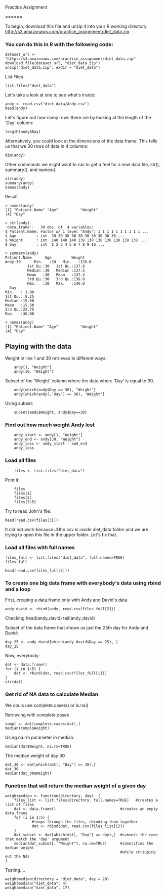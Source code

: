 Practice Assignment

======

To begin, download this file and unzip it into your R working directory.
http://s3.amazonaws.com/practice_assignment/diet_data.zip

### You can do this in R with the following code:

    dataset_url <- "http://s3.amazonaws.com/practice_assignment/diet_data.zip"
    download.file(dataset_url, "diet_data.zip")
    unzip("diet_data.zip", exdir = "diet_data")
    
List Files

    list.files("diet_data")
    
Let's take a look at one to see what's inside:

    andy <- read.csv("diet_data/Andy.csv")
    head(andy)
    
Let's figure out how many rows there are by looking at the length of the 'Day' column:

    length(andy$Day)
    
Alternatively, you could look at the dimensions of the data.frame. 
This tells us that we 30 rows of data in 4 columns:

    dim(andy)
    
    
Other commands we might want to run to get a feel for a new data file, str(), summary(), and names().

    str(andy)
    summary(andy)
    names(andy)
    
Result

    > names(andy)
    [1] "Patient.Name" "Age"          "Weight"      
    [4] "Day"         
    
    > str(andy)
    'data.frame':	30 obs. of  4 variables:
    $ Patient.Name: Factor w/ 1 level "Andy": 1 1 1 1 1 1 1 1 1 1 ...
    $ Age         : int  30 30 30 30 30 30 30 30 30 30 ...
    $ Weight      : int  140 140 140 139 138 138 138 138 138 138 ...
    $ Day         : int  1 2 3 4 5 6 7 8 9 10 ...
    
    > summary(andy)
    Patient.Name      Age         Weight     
    Andy:30      Min.   :30   Min.   :135.0  
              1st Qu.:30   1st Qu.:137.0  
              Median :30   Median :137.5  
              Mean   :30   Mean   :137.3  
              3rd Qu.:30   3rd Qu.:138.0  
              Max.   :30   Max.   :140.0  
      Day       
    Min.   : 1.00  
    1st Qu.: 8.25  
    Median :15.50  
    Mean   :15.50  
    3rd Qu.:22.75  
    Max.   :30.00  
    
    > names(andy)
    [1] "Patient.Name" "Age"          "Weight"      
    [4] "Day"   


## Playing with the data

Weight in line 1 and 30 retrieved in different ways:

        andy[1, "Weight"]
        andy[30, "Weight"]

Subset of the 'Weight' column where the data where 'Day' is equal to 30.

        andy[which(andy$Day == 30), "Weight"]
        andy[which(andy[,"Day"] == 30), "Weight"]

Using subset:
        
        subset(andy$Weight, andy$Day==30)
        
### Find out how much weight Andy lost

        andy_start <- andy[1, "Weight"]
        andy_end <- andy[30, "Weight"]
        andy_loss <- andy_start - and_end
        andy_loss

### Load all files

        files <- list.files("diet_data")

Print it:
        
        files
        files[1]
        files[2]
        files[3:5]
        
Try to read John's file:

    head(read.csv(files[3]))
It did not work because JOhn.csv is inside diet_data folder and we are trying to open this file in the upper folder. Let's fix that.

### Load all files with full names

    files_full <- list.files("diet_data", full.names=TRUE)
    files_full

    head(read.csv(files_full[3]))

### To create one big data frame with everybody's data using rbind and a loop

First, creating a data.frame only with Andy and David's data

    andy_david <- rbind(andy, read.csv(files_full[2]))
Checking
    head(andy_david)
    tail(andy_david)

Subset of the data frame that shows us just the 25th day for Andy and David:

    day_25 <- andy_david[which(andy_david$Day == 25), ]
    day_25    
    
Now, everybody:

    dat <- data.frame()
    for (i in 1:5) {
        dat <- rbind(dat, read.csv(files_full[i]))
    }
    str(dat)
    
### Get rid of NA data to calculate Median

We couls use complete.cases() or is.na()

Retrieving with complete.cases
    
    compl <- dat[complete.cases(dat),]
    median(compl$Weight)

Using na.rm parameter in median:

    median(dat$Weight, na.rm=TRUE)
    
The median weight of day 30

    dat_30 <- dat[which(dat[, "Day"] == 30),]
    dat_30
    median(dat_30$Weight)
    
### Function that will return the median weight of a given day

    weightmedian <- function(directory, day)  {
        files_list <- list.files(directory, full.names=TRUE)   #creates a list of files
        dat <- data.frame()                             #creates an empty data frame
        for (i in 1:5) {                                
                #loops through the files, rbinding them together 
                dat <- rbind(dat, read.csv(files_list[i]))
        }
        dat_subset <- dat[which(dat[, "Day"] == day),]  #subsets the rows that match the 'day' argument
        median(dat_subset[, "Weight"], na.rm=TRUE)      #identifies the median weight 
                                                        #while stripping out the NAs
    }
    
Testing....

    weightmedian(directory = "diet_data", day = 20)
    weightmedian("diet_data", 4)
    weightmedian("diet_data", 17)
